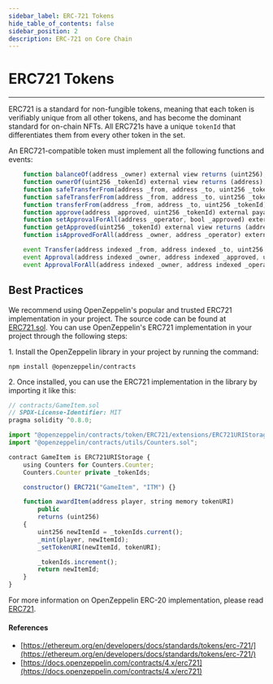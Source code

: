 ```yaml
---
sidebar_label: ERC-721 Tokens
hide_table_of_contents: false
sidebar_position: 2
description: ERC-721 on Core Chain
---
```


# ERC721 Tokens

---

ERC721 is a standard for non-fungible tokens, meaning that each token is verifiably unique from all other tokens, and has become the dominant standard for on-chain NFTs. All ERC721s have a unique `tokenId` that differentiates them from every other token in the set.

An ERC721-compatible token must implement all the following functions and events:

```javascript
    function balanceOf(address _owner) external view returns (uint256);
    function ownerOf(uint256 _tokenId) external view returns (address);
    function safeTransferFrom(address _from, address _to, uint256 _tokenId, bytes data) external payable;
    function safeTransferFrom(address _from, address _to, uint256 _tokenId) external payable;
    function transferFrom(address _from, address _to, uint256 _tokenId) external payable;
    function approve(address _approved, uint256 _tokenId) external payable;
    function setApprovalForAll(address _operator, bool _approved) external;
    function getApproved(uint256 _tokenId) external view returns (address);
    function isApprovedForAll(address _owner, address _operator) external view returns (bool);
```

```javascript
    event Transfer(address indexed _from, address indexed _to, uint256 indexed _tokenId);
    event Approval(address indexed _owner, address indexed _approved, uint256 indexed _tokenId);
    event ApprovalForAll(address indexed _owner, address indexed _operator, bool _approved);
```

## Best Practices

We recommend using OpenZeppelin's popular and trusted ERC721 implementation in your project. The source code can be found at[ ERC721.sol](https://github.com/OpenZeppelin/openzeppelin-contracts/blob/master/contracts/token/ERC721/ERC721.sol). You can use OpenZeppelin's ERC721 implementation in your project through the following steps:

1\. Install the OpenZeppelin library in your project by running the command:

`npm install @openzeppelin/contracts`

2\. Once installed, you can use the ERC721 implementation in the library by importing it like this:

```javascript
// contracts/GameItem.sol
// SPDX-License-Identifier: MIT
pragma solidity ^0.8.0;

import "@openzeppelin/contracts/token/ERC721/extensions/ERC721URIStorage.sol";
import "@openzeppelin/contracts/utils/Counters.sol";

contract GameItem is ERC721URIStorage {
    using Counters for Counters.Counter;
    Counters.Counter private _tokenIds;

    constructor() ERC721("GameItem", "ITM") {}

    function awardItem(address player, string memory tokenURI)
        public
        returns (uint256)
    {
        uint256 newItemId = _tokenIds.current();
        _mint(player, newItemId);
        _setTokenURI(newItemId, tokenURI);

        _tokenIds.increment();
        return newItemId;
    }
}
```

For more information on OpenZeppelin ERC-20 implementation, please read[ ERC721](https://docs.openzeppelin.com/contracts/4.x/erc721).

#### References

- [https://ethereum.org/en/developers/docs/standards/tokens/erc-721/](https://ethereum.org/en/developers/docs/standards/tokens/erc-721/)
- [https://docs.openzeppelin.com/contracts/4.x/erc721](https://docs.openzeppelin.com/contracts/4.x/erc721)
